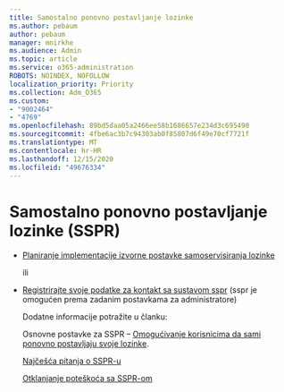 ```yaml
---
title: Samostalno ponovno postavljanje lozinke
ms.author: pebaum
author: pebaum
manager: mnirkhe
ms.audience: Admin
ms.topic: article
ms.service: o365-administration
ROBOTS: NOINDEX, NOFOLLOW
localization_priority: Priority
ms.collection: Adm_O365
ms.custom:
- "9002464"
- "4769"
ms.openlocfilehash: 89bd5daa05a2466ee58b1686657e234d3c695490
ms.sourcegitcommit: 4fbe6ac3b7c94303ab0f85807d6f49e70cf7721f
ms.translationtype: MT
ms.contentlocale: hr-HR
ms.lasthandoff: 12/15/2020
ms.locfileid: "49676334"
---
```

# <a name="self-service-password-reset-sspr"></a>Samostalno ponovno postavljanje lozinke (SSPR)

- [Planiranje implementacije izvorne postavke samoservisiranja lozinke](https://go.microsoft.com/fwlink/?linkid=2142944)  

    ili
- [Registrirajte svoje podatke za kontakt sa sustavom sspr](https://go.microsoft.com/fwlink/?linkid=849451) (sspr je omogućen prema zadanim postavkama za administratore)

    Dodatne informacije potražite u članku:

    Osnovne postavke za SSPR – [Omogućivanje korisnicima da sami ponovno postavljaju svoje lozinke](https://docs.microsoft.com/microsoft-365/admin/add-users/let-users-reset-passwords).

    [Najčešća pitanja o SSPR-u](https://docs.microsoft.com/azure/active-directory/authentication/active-directory-passwords-faq)

    [Otklanjanje poteškoća sa SSPR-om](https://docs.microsoft.com/azure/active-directory/authentication/active-directory-passwords-troubleshoot)
